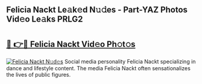 ## Felicia Nackt Le𝚊k𝚎d N𝚞𝚍es - Part-YAZ Photos Vid𝚎o Le𝚊ks PRLG2

# <h2><a href="http://fb2qxp6.evod.top/?m=Felicia+Nackt">🔗 👉🔴 Felicia Nackt Vid𝚎o Ph𝚘t𝚘s</a></h2>

[![Felicia Nackt N𝚞d𝚎s](https://i.imgur.com/8V9OHl7.gif)](http://fb2qxp6.evod.top/?m=Felicia+Nackt)
Social media personality Felicia Nackt specializing in dance and lifestyle content. The media Felicia Nackt often sensationalizes the lives of public figures. 
